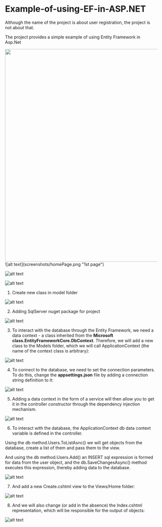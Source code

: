 # Example-of-using-EF-in-ASP.NET
Although the name of the project is about user registration, the project is not about that.

The project provides a simple example of using Entity Framework in Asp.Net

<img src="screenshots/homePage.png" width="700"/>
![alt text](screenshots/homePage.png "1st page")

![alt text](screenshots/addDataPage.png "2nd page")

![alt text](screenshots/Screenshot_1.png "After adding")

1. Create new class in model folder

![alt text](screenshots/1.png "1")

2. Adding SqlServer nuget package for project

![alt text](screenshots/2.png "2")

3. To interact with the database through the Entity Framework, we need a data context - a class inherited from the **Microsoft class.EntityFrameworkCore.DbContext**. Therefore, we will add a new class to the Models folder, which we will call ApplicationContext (the name of the context class is arbitrary):

![alt text](screenshots/3.png "3")

4. To connect to the database, we need to set the connection parameters. To do this, change the **appsettings.json** file by adding a connection string definition to it:

![alt text](screenshots/4.png "4")

5. Adding a data context in the form of a service will then allow you to get it in the controller constructor through the dependency injection mechanism.

![alt text](screenshots/5.png "5")

6. To interact with the database, the ApplicationContext db data context variable is defined in the controller.

Using the db method.Users.ToListAsnc() we will get objects from the database, create a list of them and pass them to the view.

And using the db method.Users.Add() an INSERT sql expression is formed for data from the user object, and the db.SaveChangesAsync() method executes this expression, thereby adding data to the database.

![alt text](screenshots/6.png "6")

7. And add a new Create.cshtml view to the Views/Home folder:

![alt text](screenshots/7.png "7")

8. And we will also change (or add in the absence) the Index.cshtml representation, which will be responsible for the output of objects:

![alt text](screenshots/8.png "8")
